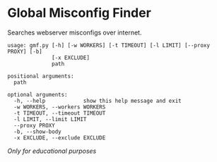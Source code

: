# Global Misconfig Finder

Searches webserver misconfigs over internet.

```
usage: gmf.py [-h] [-w WORKERS] [-t TIMEOUT] [-l LIMIT] [--proxy PROXY] [-b]
              [-x EXCLUDE]
              path

positional arguments:
  path

optional arguments:
  -h, --help            show this help message and exit
  -w WORKERS, --workers WORKERS
  -t TIMEOUT, --timeout TIMEOUT
  -l LIMIT, --limit LIMIT
  --proxy PROXY
  -b, --show-body
  -x EXCLUDE, --exclude EXCLUDE
```

_Only for educational purposes_
